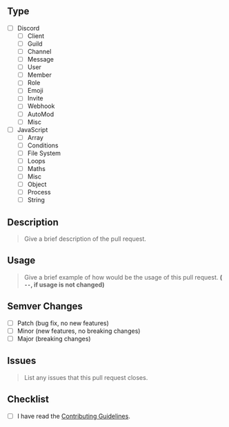 ## Type
- [ ] Discord
  - [ ] Client
  - [ ] Guild
  - [ ] Channel
  - [ ] Message
  - [ ] User
  - [ ] Member
  - [ ] Role
  - [ ] Emoji
  - [ ] Invite
  - [ ] Webhook
  - [ ] AutoMod
  - [ ] Misc

- [ ] JavaScript
  - [ ] Array
  - [ ] Conditions
  - [ ] File System
  - [ ] Loops
  - [ ] Maths
  - [ ] Misc
  - [ ] Object
  - [ ] Process
  - [ ] String

## Description

> Give a brief description of the pull request.

## Usage

> Give a brief example of how would be the usage of this pull request. 
> **( `--`, if usage is not changed)**

## Semver Changes

- [ ] Patch (bug fix, no new features)
- [ ] Minor (new features, no breaking changes)
- [ ] Major (breaking changes)

## Issues

> List any issues that this pull request closes.

## Checklist

- [ ] I have read the [Contributing Guidelines](../CONTRIBUTING.md).

